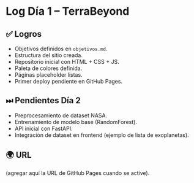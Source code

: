# Log Día 1 – TerraBeyond

## ✅ Logros
- Objetivos definidos en `objetivos.md`.
- Estructura del sitio creada.
- Repositorio inicial con HTML + CSS + JS.
- Paleta de colores definida.
- Páginas placeholder listas.
- Primer deploy pendiente en GitHub Pages.

## ⏭ Pendientes Día 2
- Preprocesamiento de dataset NASA.
- Entrenamiento de modelo base (RandomForest).
- API inicial con FastAPI.
- Integración de dataset en frontend (ejemplo de lista de exoplanetas).

## 🌍 URL
(agregar aquí la URL de GitHub Pages cuando se active).
